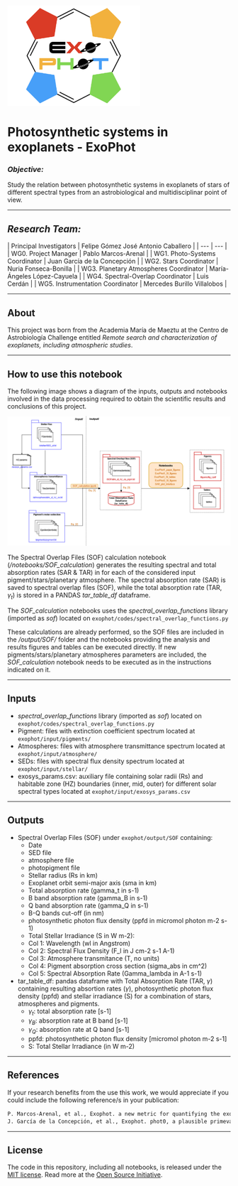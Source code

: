 <img src="images/ExoPhotlogo.png" width="300"/>

# Photosynthetic systems in exoplanets - ExoPhot

### *Objective:*

Study the relation between photosynthetic systems in exoplanets of stars of different
spectral types from an astrobiological and multidisciplinar point of view.

---

## *Research Team:*

| Principal Investigators | Felipe Gómez
José Antonio Caballero |
| --- | --- |
| WG0. Project Manager | Pablo Marcos-Arenal |
| WG1. Photo-Systems Coordinator | Juan García de la Concepción |
| WG2. Stars Coordinator | Nuria Fonseca-Bonilla |
| WG3. Planetary Atmospheres Coordinator | María-Ángeles López-Cayuela |
| WG4. Spectral-Overlap Coordinator | Luis Cerdán |
| WG5. Instrumentation Coordinator | Mercedes Burillo Villalobos |

---

## About

This project was born from the Academia María de Maeztu at the Centro de Astrobiología Challenge entitled *Remote search and characterization of exoplanets, including atmospheric studies*.

---

## How to use this notebook

The following image shows a diagram of the inputs, outputs and notebooks involved in the data processing required to obtain the scientific results and conclusions of this project.

![DataProcissingDiagram.png](images/DataProcissingDiagram.png)

The Spectral Overlap Files (SOF) calculation notebook (*/notebooks/SOF_calculation*) generates the resulting spectral and total absorption rates (SAR & TAR) in for each of the considered input pigment/stars/planetary atmosphere. The spectral absorption rate (SAR) is saved to spectral overlap files (SOF), while the total absorption rate (TAR, $\gamma_{t}$) is stored in a PANDAS *tar_table_df* dataframe.

The *SOF_calculation*  notebooks uses the *spectral_overlap_functions* library (imported as *sof*) located on `exophot/codes/spectral_overlap_functions.py`

These calculations are already performed, so the SOF files are included in the */output/SOF/*  folder and the notebooks providing the analysis and results figures and tables can be executed directly. If new pigments/stars/planetary atmospheres parameters are included, the *SOF_calculation* notebook needs to be executed as in the instructions indicated on it.

---

## Inputs

- *spectral_overlap_functions* library (imported as *sof*) located on `exophot/codes/spectral_overlap_functions.py`
- Pigment: files with extinction coefficient spectrum located at `exophot/input/pigments/`
- Atmospheres: files with atmosphere transmittance spectrum located at `exophot/input/atmosphere/`
- SEDs: files with spectral flux density spectrum located at `exophot/input/stellar/`
- exosys_params.csv: auxiliary file containing solar radii (Rs) and habitable zone (HZ) boundaries (inner, mid, outer) for different solar spectral types located at `exophot/input/exosys_params.csv`

---

## Outputs

- Spectral Overlap Files (SOF) under `exophot/output/SOF` containing:
    - Date
    - SED file
    - atmosphere file
    - photopigment file
    - Stellar radius (Rs in km)
    - Exoplanet orbit semi-major axis (sma in km)
    - Total absorption rate (gamma_t in s-1)
    - B band absorption rate (gamma_B in s-1)
    - Q band absorption rate (gamma_Q in s-1)
    - B-Q bands cut-off (in nm)
    - photosynthetic photon flux density (ppfd in micromol photon m-2 s-1)
    - Total Stellar Irradiance (S in W m-2):
    * Col 1: Wavelength (wl in Angstrom)
    * Col 2: Spectral Flux Density (F_l in J cm-2 s-1 A-1)
    * Col 3: Atmosphere transmitance (T, no units)
    * Col 4: Pigment absorption cross section (sigma_abs in cm^2)
    * Col 5: Spectral Absorption Rate (Gamma_lambda in A-1 s-1)
- tar_table_df: pandas dataframe with Total Absorption Rate (TAR, $\gamma$)
containing resulting absortion rates ($\gamma$), photosynthetic photon flux density (ppfd) and stellar irradiance (S) for a combination of stars, atmospheres and pigments.
    - $\gamma_t$: total absorption rate [s-1]
    - $\gamma_B$: absorption rate at B band [s-1]
    - $\gamma_Q$: absorption rate at Q band [s-1]
    - ppfd: photosynthetic photon flux density [micromol photon m-2 s-1]
    - S: Total Stellar Irradiance (in W m-2)

---

## References

If your research benefits from the use this work, we would appreciate if you could include the following reference/s in your publication:

```markdown
P. Marcos-Arenal, et al., Exophot. a new metric for quantifying the exoplanetary photosynthetic activity fitness. (2022)
J. García de la Concepción, et al., Exophot. phot0, a plausible primeval pigment on earth and rocky exoplanets. (2022).
```

---

## License

The code in this repository, including all  notebooks, is released under the [MIT license](notion://www.notion.so/LICENSE-CODE). Read more at the [Open Source Initiative](https://opensource.org/licenses/MIT).